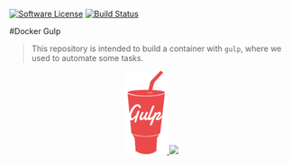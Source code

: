 [![Software License](https://img.shields.io/badge/license-MIT-brightgreen.svg?style=flat-square)](LICENSE)
[![Build Status](https://travis-ci.org/Personare/docker-gulp.svg?branch=master)](https://travis-ci.org/Personare/docker-gulp)

#Docker Gulp
> This repository is intended to build a container with `gulp`, where we used to automate some tasks.

<p align="center">
  <a href="http://gulpjs.com/">
    <img width="15%" src="./documentation/images/gulp.png?raw=true" />
  </a>
  <a href="https://www.docker.com/">
    <img width="25%" src="./documentation/images/docker-swarm.gif?raw=true" />
  </a>
</p>
